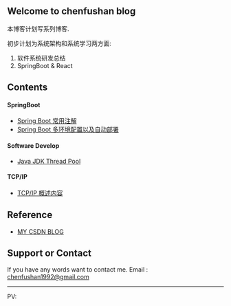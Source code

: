 ## Welcome to chenfushan blog

本博客计划写系列博客.   

初步计划为系统架构和系统学习两方面:
1. 软件系统研发总结  
2. SpringBoot & React 

## Contents

#### SpringBoot

- [Spring Boot 常用注解](springboot/spring-boot-annotation)
- [Spring Boot 多环境配置以及自动部署](springboot/spring-boot-deploy)

#### Software Develop

- [Java JDK Thread Pool](software-development/java-thread-pool)

#### TCP/IP

- [TCP/IP 概述内容](communication/tcp-ip-abstract)

## Reference

- [MY CSDN BLOG](https://blog.csdn.net/alps1992)

## Support or Contact

If you have any words want to contact me. Email : chenfushan1992@gmail.com

---

<script async src="//dn-lbstatics.qbox.me/busuanzi/2.3/busuanzi.pure.mini.js">
</script>
<span id="busuanzi_container_site_pv">
    PV: <span id="busuanzi_value_site_pv"></span>
</span>